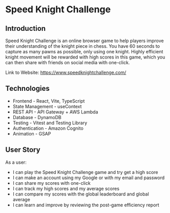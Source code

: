 # Speed Knight Challenge

## Introduction
Speed Knight Challenge is an online browser game to help players improve their understanding of the knight piece in chess. You have 60 seconds to capture as many pawns as possible, only using one knight. Highly efficient knight movement will be rewarded with high scores in this game, which you can then share with friends on social media with one-click.

Link to Website: https://www.speedknightchallenge.com/

## Technologies
- Frontend - React, Vite, TypeScript
- State Management - useContext
- REST API - API Gateway + AWS Lambda
- Database - DynamoDB
- Testing - Vitest and Testing Library
- Authentication - Amazon Cognito
- Animation - GSAP

## User Story
As a user:
- I can play the Speed Knight Challenge game and try get a high score
- I can make an account using my Google or with my email and password
- I can share my scores with one-click
- I can track my high scores and my average scores
- I can compare my scores with the global leaderboard and global average
- I can learn and improve by reviewing the post-game efficiency report


